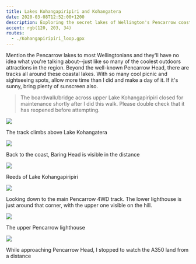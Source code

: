 ```yaml
---
title: Lakes Kohangapiripiri and Kohangatera
date: 2020-03-08T12:52:00+1200
description: Exploring the secret lakes of Wellington's Pencarrow coastline
accent: rgb(120, 203, 34)
routes:
  - ./Kohangapiripiri_loop.gpx
---
```


Mention the Pencarrow lakes to most Wellingtonians and they'll have no idea what you're talking about--just like so many of the coolest outdoors attractions in the region. Beyond the well-known Pencarrow Head, there are tracks all around these coastal lakes. With so many cool picnic and sightseeing spots, allow more time than I did and make a day of it. If it's sunny, bring plenty of sunscreen also.

> The boardwalk/bridge across upper Lake Kohangapiripiri closed for maintenance shortly after I did this walk. Please double check that it has reopened before attempting.

![][kohangatera]

<figcaption>The track climbs above Lake Kohangatera</figcaption>

![][baring]

<figcaption>Back to the coast, Baring Head is visible in the distance</figcaption>

![][reeds]

<figcaption>Reeds of Lake Kohangapiripiri</figcaption>

![][track]

<figcaption>Looking down to the main Pencarrow 4WD track. The lower lighthouse is just around that corner, with the upper one visible on the hill.</figcaption>

![][lighthouse]

<figcaption>The upper Pencarrow lighthouse</figcaption>

![][plane]

<figcaption>While approaching Pencarrow Head, I stopped to watch the A350 land from a distance</figcaption>

[kohangatera]: ./DSC07084.jpg
[baring]: ./DSC07095.jpg
[reeds]: ./DSC07101.jpg
[track]: ./DSC07104.jpg
[lighthouse]: ./DSC07108.jpg
[plane]: ./IMG_20200308_124128.jpg
